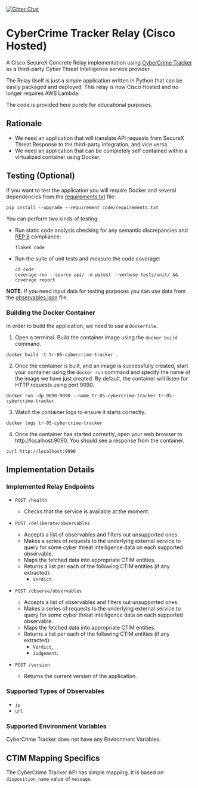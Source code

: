 [![Gitter Chat](https://img.shields.io/badge/gitter-join%20chat-brightgreen.svg)](https://gitter.im/CiscoSecurity/Threat-Response "Gitter Chat")
# CyberCrime Tracker Relay (Cisco Hosted)

A Cisco SecureX Concrete Relay implementation using 
[CyberCrime Tracker](http://cybercrime-tracker.net)
as a third-party Cyber Threat Intelligence service provider.

The Relay itself is just a simple application written in Python that can be easily packaged and deployed.  This relay is now Cisco Hosted and no longer requires AWS Lambda.

The code is provided here purely for educational purposes.

## Rationale

- We need an application that will translate API requests from SecureX Threat Response to the third-party integration, and vice versa.
- We need an application that can be completely self contained within a virtualized container using Docker.

## Testing (Optional)

If you want to test the application you will require Docker and several dependencies from the [requirements.txt](code/requirements.txt) file:
```
pip install --upgrade --requirement code/requirements.txt
```

You can perform two kinds of testing:

- Run static code analysis checking for any semantic discrepancies and [PEP 8](https://www.python.org/dev/peps/pep-0008/) compliance:

  `flake8 code`

- Run the suite of unit tests and measure the code coverage:
  ```
  cd code
  coverage run --source api/ -m pytest --verbose tests/unit/ && coverage report
  ```

**NOTE.** If you need input data for testing purposes you can use data from the
[observables.json](code/observables.json) file.

### Building the Docker Container
In order to build the application, we need to use a `Dockerfile`.  

 1. Open a terminal.  Build the container image using the `docker build` command.

```
docker build -t tr-05-cybercrime-tracker .
```

 2. Once the container is built, and an image is successfully created, start your container using the `docker run` command and specify the name of the image we have just created.  By default, the container will listen for HTTP requests using port 9090.

```
docker run -dp 9090:9090 --name tr-05-cybercrime-tracker tr-05-cybercrime-tracker
```

 3. Watch the container logs to ensure it starts correctly.

```
docker logs tr-05-cybercrime-tracker
```

 4. Once the container has started correctly, open your web browser to http://localhost:9090.  You should see a response from the container.

```
curl http://localhost:9090
```

## Implementation Details

### Implemented Relay Endpoints

- `POST /health`
  - Checks that the service is available at the moment.

- `POST /deliberate/observables`
  - Accepts a list of observables and filters out unsupported ones.
  - Makes a series of requests to the underlying external service to query for
  some cyber threat intelligence data on each supported observable.
  - Maps the fetched data into appropriate CTIM entities.
  - Returns a list per each of the following CTIM entities (if any extracted):
    - `Verdict`.

- `POST /observe/observables`
  - Accepts a list of observables and filters out unsupported ones.
  - Makes a series of requests to the underlying external service to query for
  some cyber threat intelligence data on each supported observable.
  - Maps the fetched data into appropriate CTIM entities.
  - Returns a list per each of the following CTIM entities (if any extracted):
    - `Verdict`,
    - `Judgement`.

- `POST /version`
  - Returns the current version of the application.

### Supported Types of Observables

- `ip`
- `url`

### Supported Environment Variables
CyberCrime Tracker does not have any Environment Variables.

## CTIM Mapping Specifics

The CyberCrime Tracker API has simple mapping. It is based on `disposition_name` value of `message`.
